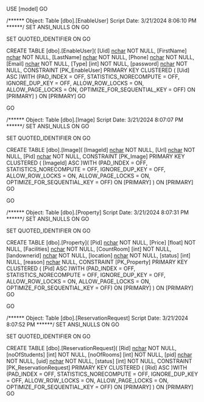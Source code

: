 USE [model]
GO

/****** Object:  Table [dbo].[EnableUser]    Script Date: 3/21/2024 8:06:10 PM ******/
SET ANSI_NULLS ON
GO

SET QUOTED_IDENTIFIER ON
GO

CREATE TABLE [dbo].[EnableUser](
	[Uid] [nchar](100) NOT NULL,
	[FirstName] [nchar](100) NOT NULL,
	[LastName] [nchar](100) NOT NULL,
	[Phone] [nchar](10) NOT NULL,
	[Email] [nchar](100) NOT NULL,
	[Type] [int] NOT NULL,
	[password] [nchar](10) NOT NULL,
 CONSTRAINT [PK_EnableUser] PRIMARY KEY CLUSTERED 
(
	[Uid] ASC
)WITH (PAD_INDEX = OFF, STATISTICS_NORECOMPUTE = OFF, IGNORE_DUP_KEY = OFF, ALLOW_ROW_LOCKS = ON, ALLOW_PAGE_LOCKS = ON, OPTIMIZE_FOR_SEQUENTIAL_KEY = OFF) ON [PRIMARY]
) ON [PRIMARY]
GO


GO

/****** Object:  Table [dbo].[Image]    Script Date: 3/21/2024 8:07:07 PM ******/
SET ANSI_NULLS ON
GO

SET QUOTED_IDENTIFIER ON
GO

CREATE TABLE [dbo].[Image](
	[ImageId] [nchar](10) NOT NULL,
	[Url] [nchar](100) NOT NULL,
	[Pid] [nchar](100) NOT NULL,
 CONSTRAINT [PK_Image] PRIMARY KEY CLUSTERED 
(
	[ImageId] ASC
)WITH (PAD_INDEX = OFF, STATISTICS_NORECOMPUTE = OFF, IGNORE_DUP_KEY = OFF, ALLOW_ROW_LOCKS = ON, ALLOW_PAGE_LOCKS = ON, OPTIMIZE_FOR_SEQUENTIAL_KEY = OFF) ON [PRIMARY]
) ON [PRIMARY]
GO


GO

/****** Object:  Table [dbo].[Property]    Script Date: 3/21/2024 8:07:31 PM ******/
SET ANSI_NULLS ON
GO

SET QUOTED_IDENTIFIER ON
GO

CREATE TABLE [dbo].[Property](
	[Pid] [nchar](100) NOT NULL,
	[Price] [float] NOT NULL,
	[Facilities] [nchar](500) NOT NULL,
	[CountRoom] [int] NOT NULL,
	[landownerid] [nchar](100) NOT NULL,
	[location] [nchar](500) NOT NULL,
	[status] [int] NULL,
	[reason] [nchar](1000) NULL,
 CONSTRAINT [PK_Property] PRIMARY KEY CLUSTERED 
(
	[Pid] ASC
)WITH (PAD_INDEX = OFF, STATISTICS_NORECOMPUTE = OFF, IGNORE_DUP_KEY = OFF, ALLOW_ROW_LOCKS = ON, ALLOW_PAGE_LOCKS = ON, OPTIMIZE_FOR_SEQUENTIAL_KEY = OFF) ON [PRIMARY]
) ON [PRIMARY]
GO


GO

/****** Object:  Table [dbo].[ReservationRequest]    Script Date: 3/21/2024 8:07:52 PM ******/
SET ANSI_NULLS ON
GO

SET QUOTED_IDENTIFIER ON
GO

CREATE TABLE [dbo].[ReservationRequest](
	[Rid] [nchar](100) NOT NULL,
	[noOfStudents] [int] NOT NULL,
	[noOfRooms] [int] NOT NULL,
	[pid] [nchar](500) NOT NULL,
	[uid] [nchar](500) NOT NULL,
	[status] [int] NOT NULL,
 CONSTRAINT [PK_ReservationRequest] PRIMARY KEY CLUSTERED 
(
	[Rid] ASC
)WITH (PAD_INDEX = OFF, STATISTICS_NORECOMPUTE = OFF, IGNORE_DUP_KEY = OFF, ALLOW_ROW_LOCKS = ON, ALLOW_PAGE_LOCKS = ON, OPTIMIZE_FOR_SEQUENTIAL_KEY = OFF) ON [PRIMARY]
) ON [PRIMARY]
GO


